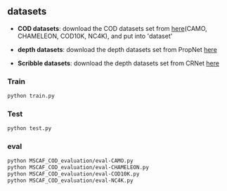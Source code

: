 ## datasets
- **COD datasets**:
    download the COD datasets set from [here](https://github.com/lartpang/awesome-segmentation-saliency-dataset#camouflaged-object-detection-cod)(CAMO, CHAMELEON, COD10K, NC4K), and put into 'dataset'
    
- **depth datasets**:
    download the depth datasets set from PropNet [here](https://github.com/Zongwei97/PopNet) 
    
- **Scribble datasets**:
    download the depth datasets set from CRNet [here](https://github.com/dddraxxx/Weakly-Supervised-Camouflaged-Object-Detection-with-Scribble-Annotations)   
   



### Train
```bash
python train.py
```

### Test

```bash
python test.py
```

### eval

```bash
python MSCAF_COD_evaluation/eval-CAMO.py
python MSCAF_COD_evaluation/eval-CHAMELEON.py
python MSCAF_COD_evaluation/eval-COD10K.py
python MSCAF_COD_evaluation/eval-NC4K.py

```
